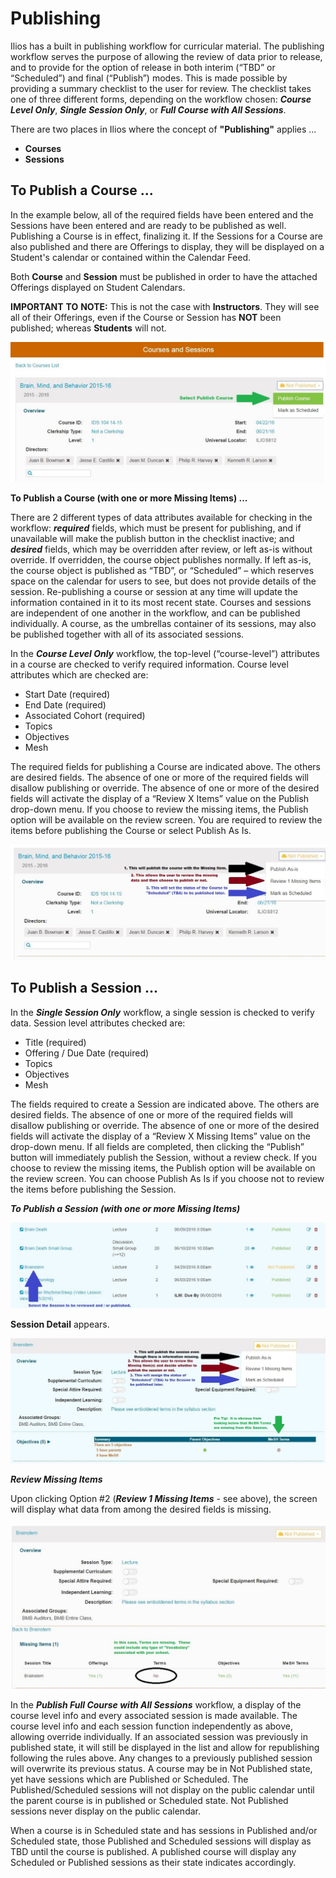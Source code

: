 # Publishing

Ilios has a built in publishing workflow for curricular material. The publishing workflow serves the purpose of allowing the review of data prior to release, and to provide for the option of release in both interim \(“TBD” or “Scheduled”\) and final \(“Publish”\) modes. This is made possible by providing a summary checklist to the user for review. The checklist takes one of three different forms, depending on the workflow chosen: _**Course Level Only**_, _**Single Session Only**_, or _**Full Course with All Sessions**_.

There are two places in Ilios where the concept of **"Publishing"** applies ...

*  **Courses** 
*  **Sessions**

## To Publish a Course ...

In the example below, all of the required fields have been entered and the Sessions have been entered and are ready to be published as well. Publishing a Course is in effect, finalizing it. If the Sessions for a Course are also published and there are Offerings to display, they will be displayed on a Student's calendar or contained within the Calendar Feed.

Both **Course** and **Session** must be published in order to have the attached Offerings displayed on Student Calendars.

**IMPORTANT** **TO** **NOTE:** This is not the case with **Instructors**. They will see all of their Offerings, even if the Course or Session has **NOT** been published; whereas **Students** will not.

![Publish Course](../.gitbook/assets/publish_course_1.jpg)

**To Publish a Course \(with one or more Missing Items\) ...**

There are 2 different types of data attributes available for checking in the workflow: _**required**_ fields, which must be present for publishing, and if unavailable will make the publish button in the checklist inactive; and _**desired**_ fields, which may be overridden after review, or left as-is without override. If overridden, the course object publishes normally. If left as-is, the course object is published as “TBD”, or “Scheduled” – which reserves space on the calendar for users to see, but does not provide details of the session. Re-publishing a course or session at any time will update the information contained in it to its most recent state. Courses and sessions are independent of one another in the workflow, and can be published individually. A course, as the umbrellas container of its sessions, may also be published together with all of its associated sessions.

In the _**Course Level Only**_ workflow, the top-level \(“course-level”\) attributes in a course are checked to verify required information. Course level attributes which are checked are:

* Start Date \(required\)
* End Date \(required\)
* Associated Cohort \(required\)
* Topics
* Objectives
* Mesh

The required fields for publishing a Course are indicated above. The others are desired fields. The absence of one or more of the required fields will disallow publishing or override. The absence of one or more of the desired fields will activate the display of a “Review X Items” value on the Publish drop-down menu. If you choose to review the missing items, the Publish option will be available on the review screen. You are required to review the items before publishing the Course or select Publish As Is.

![Review Missing Items](../.gitbook/assets/publish_course_2.jpg)

## To Publish a Session ...

In the _**Single Session Only**_ workflow, a single session is checked to verify data. Session level attributes checked are:

* Title \(required\)
* Offering / Due Date \(required\)
* Topics
* Objectives
* Mesh

The fields required to create a Session are indicated above. The others are desired fields. The absence of one or more of the required fields will disallow publishing or override. The absence of one or more of the desired fields will activate the display of a “Review X Missing Items” value on the drop-down menu. If all fields are completed, then clicking the “Publish” button will immediately publish the Session, without a review check. If you choose to review the missing items, the Publish option will be available on the review screen. You can choose Publish As Is if you choose not to review the items before publishing the Session.

_**To Publish a Session \(with one or more Missing Items\)**_

![Session With Missing Items](../.gitbook/assets/publish_session_1.jpg)

**Session Detail** appears.

![Session Detail](../.gitbook/assets/publish_session_2.jpg)

_**Review Missing Items**_

Upon clicking Option \#2 \(_**Review 1 Missing Items**_ - see above\), the screen will display what data from among the desired fields is missing.

![Review Missing Items](../.gitbook/assets/publish_session_3.jpg)

In the _**Publish Full Course with All Sessions**_ workflow, a display of the course level info and every associated session is made available. The course level info and each session function independently as above, allowing override individually. If an associated session was previously in published state, it will still be displayed in the list and allow for republishing following the rules above. Any changes to a previously published session will overwrite its previous status. A course may be in Not Published state, yet have sessions which are Published or Scheduled. The Published/Scheduled sessions will not display on the public calendar until the parent course is in published or Scheduled state. Not Published sessions never display on the public calendar.

When a course is in Scheduled state and has sessions in Published and/or Scheduled state, those Published and Scheduled sessions will display as TBD until the course is published. A published course will display any Scheduled or Published sessions as their state indicates accordingly.

## 



